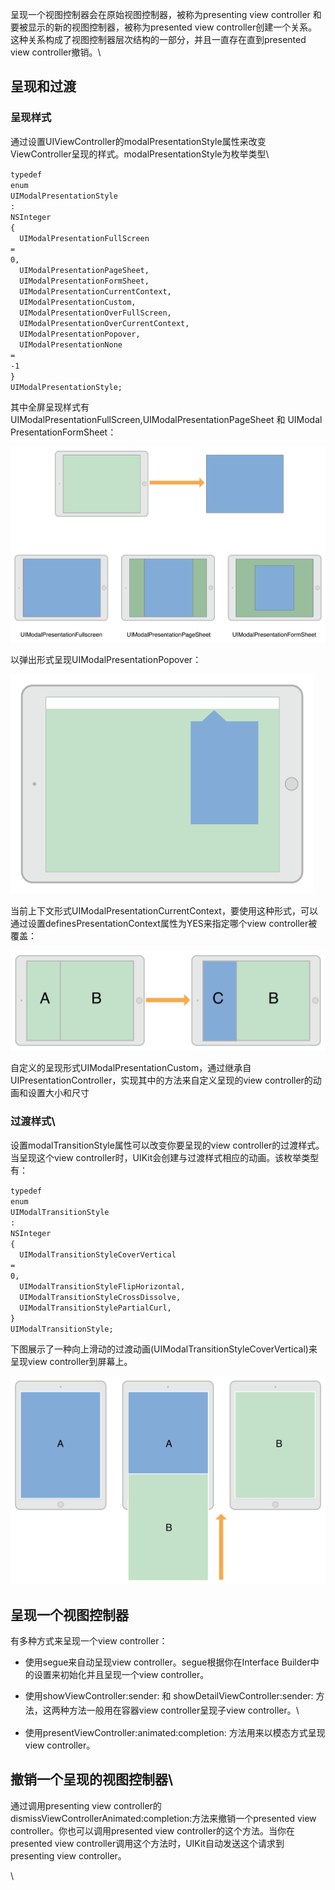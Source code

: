呈现一个视图控制器会在原始视图控制器，被称为presenting view controller
和要被显示的新的视图控制器，被称为presented view controller<span
style="white-space: normal;">创建一个关系</span>。这种关系构成了视图控制器层次结构的一部分，并且一直存在直到presented
view controller撤销。\

呈现和过渡
----------

### 呈现样式

通过设置UIViewController的modalPresentationStyle属性来改变ViewController呈现的样式。modalPresentationStyle为枚举类型\

<span class="k"
style="border: 0px; font-size: 11.9px; margin: 0px; outline: 0px; padding: 0px; vertical-align: baseline; font-family: Menlo, monospace; orphans: 2; white-space: pre-wrap; widows: 2;">typedef</span><span
style="font-family: Menlo, monospace; font-size: 11.9px; orphans: 2; white-space: pre-wrap; widows: 2;">
</span><span class="k"
style="border: 0px; font-size: 11.9px; margin: 0px; outline: 0px; padding: 0px; vertical-align: baseline; font-family: Menlo, monospace; orphans: 2; white-space: pre-wrap; widows: 2;">enum</span><span
style="font-family: Menlo, monospace; font-size: 11.9px; orphans: 2; white-space: pre-wrap; widows: 2;">
</span><span class="n"
style="border: 0px; font-size: 11.9px; margin: 0px; outline: 0px; padding: 0px; vertical-align: baseline; font-family: Menlo, monospace; orphans: 2; white-space: pre-wrap; widows: 2;">UIModalPresentationStyle</span><span
style="font-family: Menlo, monospace; font-size: 11.9px; orphans: 2; white-space: pre-wrap; widows: 2;">
</span><span class="o"
style="border: 0px; font-size: 11.9px; margin: 0px; outline: 0px; padding: 0px; vertical-align: baseline; font-family: Menlo, monospace; orphans: 2; white-space: pre-wrap; widows: 2;">:</span><span
style="font-family: Menlo, monospace; font-size: 11.9px; orphans: 2; white-space: pre-wrap; widows: 2;">
</span><span class="n"
style="border: 0px; font-size: 11.9px; margin: 0px; outline: 0px; padding: 0px; vertical-align: baseline; font-family: Menlo, monospace; orphans: 2; white-space: pre-wrap; widows: 2;">NSInteger</span><span
style="font-family: Menlo, monospace; font-size: 11.9px; orphans: 2; white-space: pre-wrap; widows: 2;">
</span><span class="p"
style="border: 0px; font-size: 11.9px; margin: 0px; outline: 0px; padding: 0px; vertical-align: baseline; font-family: Menlo, monospace; orphans: 2; white-space: pre-wrap; widows: 2;">{</span><span
style="font-family: Menlo, monospace; font-size: 11.9px; orphans: 2; white-space: pre-wrap; widows: 2;">
  </span><span class="n"
style="border: 0px; font-size: 11.9px; margin: 0px; outline: 0px; padding: 0px; vertical-align: baseline; font-family: Menlo, monospace; orphans: 2; white-space: pre-wrap; widows: 2;">UIModalPresentationFullScreen</span><span
style="font-family: Menlo, monospace; font-size: 11.9px; orphans: 2; white-space: pre-wrap; widows: 2;">
</span><span class="o"
style="border: 0px; font-size: 11.9px; margin: 0px; outline: 0px; padding: 0px; vertical-align: baseline; font-family: Menlo, monospace; orphans: 2; white-space: pre-wrap; widows: 2;">=</span><span
style="font-family: Menlo, monospace; font-size: 11.9px; orphans: 2; white-space: pre-wrap; widows: 2;">
</span><span class="mi"
style="border: 0px; font-size: 11.9px; margin: 0px; outline: 0px; padding: 0px; vertical-align: baseline; font-family: Menlo, monospace; orphans: 2; white-space: pre-wrap; widows: 2;">0,</span><span
style="font-family: Menlo, monospace; font-size: 11.9px; orphans: 2; white-space: pre-wrap; widows: 2;">
  </span><span class="n"
style="border: 0px; font-size: 11.9px; margin: 0px; outline: 0px; padding: 0px; vertical-align: baseline; font-family: Menlo, monospace; orphans: 2; white-space: pre-wrap; widows: 2;">UIModalPresentationPageSheet,</span><span
style="font-family: Menlo, monospace; font-size: 11.9px; orphans: 2; white-space: pre-wrap; widows: 2;">
  </span><span class="n"
style="border: 0px; font-size: 11.9px; margin: 0px; outline: 0px; padding: 0px; vertical-align: baseline; font-family: Menlo, monospace; orphans: 2; white-space: pre-wrap; widows: 2;">UIModalPresentationFormSheet,</span><span
style="font-family: Menlo, monospace; font-size: 11.9px; orphans: 2; white-space: pre-wrap; widows: 2;">
  </span><span class="n"
style="border: 0px; font-size: 11.9px; margin: 0px; outline: 0px; padding: 0px; vertical-align: baseline; font-family: Menlo, monospace; orphans: 2; white-space: pre-wrap; widows: 2;">UIModalPresentationCurrentContext,</span><span
style="font-family: Menlo, monospace; font-size: 11.9px; orphans: 2; white-space: pre-wrap; widows: 2;">
  </span><span class="n"
style="border: 0px; font-size: 11.9px; margin: 0px; outline: 0px; padding: 0px; vertical-align: baseline; font-family: Menlo, monospace; orphans: 2; white-space: pre-wrap; widows: 2;">UIModalPresentationCustom,</span><span
style="font-family: Menlo, monospace; font-size: 11.9px; orphans: 2; white-space: pre-wrap; widows: 2;">
  </span><span class="n"
style="border: 0px; font-size: 11.9px; margin: 0px; outline: 0px; padding: 0px; vertical-align: baseline; font-family: Menlo, monospace; orphans: 2; white-space: pre-wrap; widows: 2;">UIModalPresentationOverFullScreen,</span><span
style="font-family: Menlo, monospace; font-size: 11.9px; orphans: 2; white-space: pre-wrap; widows: 2;">
  </span><span class="n"
style="border: 0px; font-size: 11.9px; margin: 0px; outline: 0px; padding: 0px; vertical-align: baseline; font-family: Menlo, monospace; orphans: 2; white-space: pre-wrap; widows: 2;">UIModalPresentationOverCurrentContext,</span><span
style="font-family: Menlo, monospace; font-size: 11.9px; orphans: 2; white-space: pre-wrap; widows: 2;">
  </span><span class="n"
style="border: 0px; font-size: 11.9px; margin: 0px; outline: 0px; padding: 0px; vertical-align: baseline; font-family: Menlo, monospace; orphans: 2; white-space: pre-wrap; widows: 2;">UIModalPresentationPopover,</span><span
style="font-family: Menlo, monospace; font-size: 11.9px; orphans: 2; white-space: pre-wrap; widows: 2;">
  </span><span class="n"
style="border: 0px; font-size: 11.9px; margin: 0px; outline: 0px; padding: 0px; vertical-align: baseline; font-family: Menlo, monospace; orphans: 2; white-space: pre-wrap; widows: 2;">UIModalPresentationNone</span><span
style="font-family: Menlo, monospace; font-size: 11.9px; orphans: 2; white-space: pre-wrap; widows: 2;">
</span><span class="o"
style="border: 0px; font-size: 11.9px; margin: 0px; outline: 0px; padding: 0px; vertical-align: baseline; font-family: Menlo, monospace; orphans: 2; white-space: pre-wrap; widows: 2;">=</span><span
style="font-family: Menlo, monospace; font-size: 11.9px; orphans: 2; white-space: pre-wrap; widows: 2;">
</span><span class="o"
style="border: 0px; font-size: 11.9px; margin: 0px; outline: 0px; padding: 0px; vertical-align: baseline; font-family: Menlo, monospace; orphans: 2; white-space: pre-wrap; widows: 2;">-1</span><span
style="font-family: Menlo, monospace; font-size: 11.9px; orphans: 2; white-space: pre-wrap; widows: 2;">
</span><span class="p"
style="border: 0px; font-size: 11.9px; margin: 0px; outline: 0px; padding: 0px; vertical-align: baseline; font-family: Menlo, monospace; orphans: 2; white-space: pre-wrap; widows: 2;">}</span><span
style="font-family: Menlo, monospace; font-size: 11.9px; orphans: 2; white-space: pre-wrap; widows: 2;">
</span><span class="n"
style="border: 0px; font-size: 11.9px; margin: 0px; outline: 0px; padding: 0px; vertical-align: baseline; font-family: Menlo, monospace; orphans: 2; white-space: pre-wrap; widows: 2;">UIModalPresentationStyle;</span>

其中全屏呈现样式有UIModalPresentationFullScreen,UIModalPresentationPageSheet 和 UIModalPresentationFormSheet：<span
style="color: rgb(65, 65, 65); font-family: Helvetica, Arial, sans-serif; font-size: 14px; orphans: 2; widows: 2;"></span>

![](呈现一个视图控制器_files/806736.png)

以弹出形式呈现UIModalPresentationPopover：

![](呈现一个视图控制器_files/13680898.png)

当前上下文形式UIModalPresentationCurrentContext，要使用这种形式，可以通过设置definesPresentationContext属性为YES来指定哪个view
controller被覆盖：

![](呈现一个视图控制器_files/15059072.png)

自定义的呈现形式UIModalPresentationCustom，通过继承自UIPresentationController，实现其中的方法来自定义呈现的view
controller的动画和设置大小和尺寸

### 过渡样式\

设置modalTransitionStyle属性可以改变你要呈现的view
controller的过渡样式。当呈现这个view
controller时，UIKit会创建与过渡样式相应的动画。该枚举类型有：

<span class="k"
style="border: 0px; font-size: 11.9px; margin: 0px; outline: 0px; padding: 0px; vertical-align: baseline; font-family: Menlo, monospace; orphans: 2; white-space: pre-wrap; widows: 2;">typedef</span><span
style="font-family: Menlo, monospace; font-size: 11.9px; orphans: 2; white-space: pre-wrap; widows: 2;">
</span><span class="k"
style="border: 0px; font-size: 11.9px; margin: 0px; outline: 0px; padding: 0px; vertical-align: baseline; font-family: Menlo, monospace; orphans: 2; white-space: pre-wrap; widows: 2;">enum</span><span
style="font-family: Menlo, monospace; font-size: 11.9px; orphans: 2; white-space: pre-wrap; widows: 2;">
</span><span class="n"
style="border: 0px; font-size: 11.9px; margin: 0px; outline: 0px; padding: 0px; vertical-align: baseline; font-family: Menlo, monospace; orphans: 2; white-space: pre-wrap; widows: 2;">UIModalTransitionStyle</span><span
style="font-family: Menlo, monospace; font-size: 11.9px; orphans: 2; white-space: pre-wrap; widows: 2;">
</span><span class="o"
style="border: 0px; font-size: 11.9px; margin: 0px; outline: 0px; padding: 0px; vertical-align: baseline; font-family: Menlo, monospace; orphans: 2; white-space: pre-wrap; widows: 2;">:</span><span
style="font-family: Menlo, monospace; font-size: 11.9px; orphans: 2; white-space: pre-wrap; widows: 2;">
</span><span class="n"
style="border: 0px; font-size: 11.9px; margin: 0px; outline: 0px; padding: 0px; vertical-align: baseline; font-family: Menlo, monospace; orphans: 2; white-space: pre-wrap; widows: 2;">NSInteger</span><span
style="font-family: Menlo, monospace; font-size: 11.9px; orphans: 2; white-space: pre-wrap; widows: 2;">
</span><span class="p"
style="border: 0px; font-size: 11.9px; margin: 0px; outline: 0px; padding: 0px; vertical-align: baseline; font-family: Menlo, monospace; orphans: 2; white-space: pre-wrap; widows: 2;">{</span><span
style="font-family: Menlo, monospace; font-size: 11.9px; orphans: 2; white-space: pre-wrap; widows: 2;">
  </span><span class="n"
style="border: 0px; font-size: 11.9px; margin: 0px; outline: 0px; padding: 0px; vertical-align: baseline; font-family: Menlo, monospace; orphans: 2; white-space: pre-wrap; widows: 2;">UIModalTransitionStyleCoverVertical</span><span
style="font-family: Menlo, monospace; font-size: 11.9px; orphans: 2; white-space: pre-wrap; widows: 2;">
</span><span class="o"
style="border: 0px; font-size: 11.9px; margin: 0px; outline: 0px; padding: 0px; vertical-align: baseline; font-family: Menlo, monospace; orphans: 2; white-space: pre-wrap; widows: 2;">=</span><span
style="font-family: Menlo, monospace; font-size: 11.9px; orphans: 2; white-space: pre-wrap; widows: 2;">
</span><span class="mi"
style="border: 0px; font-size: 11.9px; margin: 0px; outline: 0px; padding: 0px; vertical-align: baseline; font-family: Menlo, monospace; orphans: 2; white-space: pre-wrap; widows: 2;">0,</span><span
style="font-family: Menlo, monospace; font-size: 11.9px; orphans: 2; white-space: pre-wrap; widows: 2;">
  </span><span class="n"
style="border: 0px; font-size: 11.9px; margin: 0px; outline: 0px; padding: 0px; vertical-align: baseline; font-family: Menlo, monospace; orphans: 2; white-space: pre-wrap; widows: 2;">UIModalTransitionStyleFlipHorizontal,</span><span
style="font-family: Menlo, monospace; font-size: 11.9px; orphans: 2; white-space: pre-wrap; widows: 2;">
  </span><span class="n"
style="border: 0px; font-size: 11.9px; margin: 0px; outline: 0px; padding: 0px; vertical-align: baseline; font-family: Menlo, monospace; orphans: 2; white-space: pre-wrap; widows: 2;">UIModalTransitionStyleCrossDissolve,</span><span
style="font-family: Menlo, monospace; font-size: 11.9px; orphans: 2; white-space: pre-wrap; widows: 2;">
  </span><span class="n"
style="border: 0px; font-size: 11.9px; margin: 0px; outline: 0px; padding: 0px; vertical-align: baseline; font-family: Menlo, monospace; orphans: 2; white-space: pre-wrap; widows: 2;">UIModalTransitionStylePartialCurl,</span><span
style="font-family: Menlo, monospace; font-size: 11.9px; orphans: 2; white-space: pre-wrap; widows: 2;">
</span><span class="p"
style="border: 0px; font-size: 11.9px; margin: 0px; outline: 0px; padding: 0px; vertical-align: baseline; font-family: Menlo, monospace; orphans: 2; white-space: pre-wrap; widows: 2;">}</span><span
style="font-family: Menlo, monospace; font-size: 11.9px; orphans: 2; white-space: pre-wrap; widows: 2;">
</span><span class="n"
style="border: 0px; font-size: 11.9px; margin: 0px; outline: 0px; padding: 0px; vertical-align: baseline; font-family: Menlo, monospace; orphans: 2; white-space: pre-wrap; widows: 2;">UIModalTransitionStyle;</span>

下图展示了一种向上滑动的过渡动画(UIModalTransitionStyleCoverVertical)来呈现view
controller到屏幕上。

![](呈现一个视图控制器_files/10924550.png)

呈现一个视图控制器
------------------

有多种方式来呈现一个view controller：

-   使用segue来自动呈现view controller。segue根据你在Interface
    Builder中的设置来初始化并且呈现一个view controller。

-   <span style="line-height: 1.6;">使用showViewController:sender: 和
    showDetailViewController:sender: 方法，这两种方法一般用在容器view
    controller呈现子view controller。</span>\

-   使用presentViewController:animated:completion:
    方法用来以模态方式呈现view controller。

撤销一个呈现的视图控制器\
-------------------------

通过调用presenting view
controller的dismissViewControllerAnimated:completion:方法来撤销一个presented
view controller。你也可以调用presented view
controller的这个方法。当你在presented view
controller调用这个方法时，UIKit自动发送这个请求到presenting view
controller。

\

